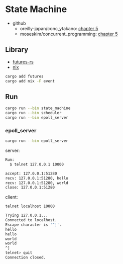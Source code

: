 # State Machine

- github
  - oreilly-japan/conc_ytakano: [chapter 5](https://github.com/oreilly-japan/conc_ytakano/tree/main/chap5/)
  - moseskim/concurrent_programming: [chapter 5](https://github.com/moseskim/concurrent_programming/tree/main/chap5/)

## Library

- [futures-rs](https://github.com/rust-lang/futures-rs)
- [nix](https://github.com/nix-rust/nix)

```bash
cargo add futures
cargo add nix -F event
```

## Run

```bash
cargo run --bin state_machine
cargo run --bin scheduler
cargo run --bin epoll_server
```

### epoll_server

```bash
cargo run --bin epoll_server
```

server:

```bash
Run:
  $ telnet 127.0.0.1 10000

accept: 127.0.0.1:51280
recv: 127.0.0.1:51280, hello
recv: 127.0.0.1:51280, world
close: 127.0.0.1:51280
```

client:

```bash
telnet localhost 10000

Trying 127.0.0.1...
Connected to localhost.
Escape character is '^]'.
hello
hello
world
world
^]
telnet> quit
Connection closed.
```

